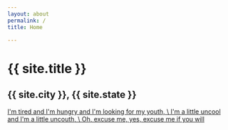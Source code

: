 ```yaml
---
layout: about
permalink: /
title: Home

---
```


# {{ site.title }}
## {{ site.city }}, {{ site.state }} 

[I'm tired and I'm hungry and I'm looking for my youth, \\
I'm a little uncool and I'm a little uncouth, \\
Oh, excuse me, yes, excuse me if you will](https://soundcloud.com/emfink/new-paint)
